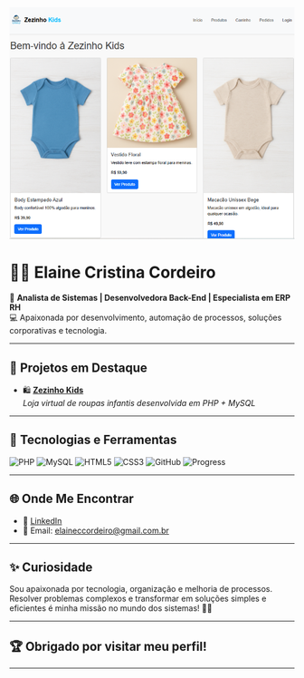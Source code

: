![Capa do Perfil](https://github.com/elaineccordeiro1/elaineccordeiro1/blob/main/capa.png)

# 👩‍💻 Elaine Cristina Cordeiro

🚀 **Analista de Sistemas | Desenvolvedora Back-End | Especialista em ERP RH**  
💻 Apaixonada por desenvolvimento, automação de processos, soluções corporativas e tecnologia.

---
 
## 💼 **Projetos em Destaque**

- 🛍️ [**Zezinho Kids**](https://github.com/elaineccordeiro1/zezinhokids)  
*Loja virtual de roupas infantis desenvolvida em PHP + MySQL*  

---

## 🚀 **Tecnologias e Ferramentas**

![PHP](https://img.shields.io/badge/PHP-777BB4?style=for-the-badge&logo=php&logoColor=white)
![MySQL](https://img.shields.io/badge/MySQL-4479A1?style=for-the-badge&logo=mysql&logoColor=white)
![HTML5](https://img.shields.io/badge/HTML5-E34F26?style=for-the-badge&logo=html5&logoColor=white)
![CSS3](https://img.shields.io/badge/CSS3-1572B6?style=for-the-badge&logo=css3&logoColor=white)
![GitHub](https://img.shields.io/badge/GitHub-000000?style=for-the-badge&logo=github&logoColor=white)
![Progress](https://img.shields.io/badge/Progress-0067B1?style=for-the-badge&logoColor=white)

---

## 🌐 **Onde Me Encontrar**

- 💼 [LinkedIn](https://www.linkedin.com/in/elaineccordeiro/)
- 📧 Email: elaineccordeiro@gmail.com.br 

--- 

## ✨ **Curiosidade**
Sou apaixonada por tecnologia, organização e melhoria de processos. Resolver problemas complexos e transformar em soluções simples e eficientes é minha missão no mundo dos sistemas! 🚀💙

---

## 🏆 **Obrigado por visitar meu perfil!**

---
